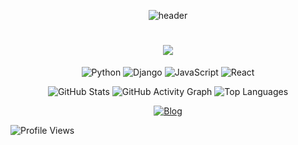 <!--
**Hyeoni-729/Hyeoni-729** is a ✨ _special_ ✨ repository because its `README.md` (this file) appears on your GitHub profile.

Here are some ideas to get you started:

- 🔭 I’m currently working on ...
- 🌱 I’m currently learning ...
- 👯 I’m looking to collaborate on ...
- 🤔 I’m looking for help with ...
- 💬 Ask me about ...
- 📫 How to reach me: ...
- 😄 Pronouns: ...
- ⚡ Fun fact: ...
-->
<div align="center">
  
![header](https://capsule-render.vercel.app/api?type=wave&color=auto&height=300&section=header&text=Hello%20World&fontSize=90)

<h1 align="center">
  <img src="https://readme-typing-svg.herokuapp.com/?font=Righteous&size=35&center=true&vCenter=true&width=1000&height=70&duration=4000&lines=Making+bugs+disappear+one+line+at+a+time+✨;Python+&+Django;&color=FF1493" />
</h1>

</div>

<div align="center">

![Python](https://img.shields.io/badge/Python-3776AB?style=for-the-badge&logo=python&logoColor=white)
![Django](https://img.shields.io/badge/Django-092E20?style=for-the-badge&logo=django&logoColor=white)
![JavaScript](https://img.shields.io/badge/JavaScript-F7DF1E?style=for-the-badge&logo=javascript&logoColor=black)
![React](https://img.shields.io/badge/React-61DAFB?style=for-the-badge&logo=react&logoColor=black)

</div>

<div align="center">
  
<!--![GitHub Stats](https://github-readme-stats.vercel.app/api?username=yourname&show_icons=true&theme=radical)-->
![GitHub Stats](https://github-readme-stats.vercel.app/api?username=Hyeoni-729&show_icons=true&theme=tokyonight)
![GitHub Activity Graph](https://github-readme-activity-graph.vercel.app/graph?username=Hyeoni-729&theme=react-dark)
![Top Languages](https://github-readme-stats.vercel.app/api/top-langs/?username=Hyeoni-729&layout=compact&theme=radical)

</div>

<div align="center">
  
[![Blog](https://img.shields.io/badge/Blog-000000?style=for-the-badge&logo=Blog&logoColor=white)](https://velog.io/@hyeoni_/posts)

</div>

![Profile Views](https://komarev.com/ghpvc/?username=Hyeoni-729&color=brightgreen&style=flat-square)
